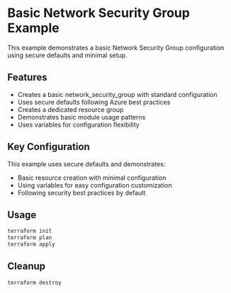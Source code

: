 # Basic Network Security Group Example

This example demonstrates a basic Network Security Group configuration using secure defaults and minimal setup.

## Features

- Creates a basic network_security_group with standard configuration
- Uses secure defaults following Azure best practices
- Creates a dedicated resource group
- Demonstrates basic module usage patterns
- Uses variables for configuration flexibility

## Key Configuration

This example uses secure defaults and demonstrates:
- Basic resource creation with minimal configuration
- Using variables for easy configuration customization
- Following security best practices by default

## Usage

```bash
terraform init
terraform plan
terraform apply
```

## Cleanup

```bash
terraform destroy
```

<!-- BEGIN_TF_DOCS -->
<!-- END_TF_DOCS -->
